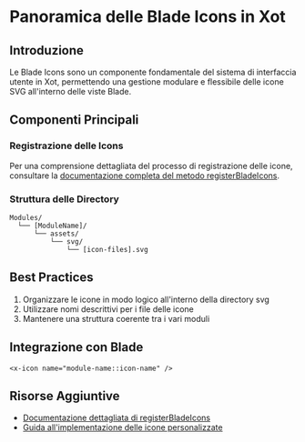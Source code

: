 # Panoramica delle Blade Icons in Xot

## Introduzione
Le Blade Icons sono un componente fondamentale del sistema di interfaccia utente in Xot, permettendo una gestione modulare e flessibile delle icone SVG all'interno delle viste Blade.

## Componenti Principali

### Registrazione delle Icons
Per una comprensione dettagliata del processo di registrazione delle icone, consultare la [documentazione completa del metodo registerBladeIcons](registerBladeIcons.md).

### Struttura delle Directory
```
Modules/
  └── [ModuleName]/
      └── assets/
          └── svg/
              └── [icon-files].svg
```

## Best Practices
1. Organizzare le icone in modo logico all'interno della directory svg
2. Utilizzare nomi descrittivi per i file delle icone
3. Mantenere una struttura coerente tra i vari moduli

## Integrazione con Blade
```blade
<x-icon name="module-name::icon-name" />
```

## Risorse Aggiuntive
- [Documentazione dettagliata di registerBladeIcons](registerBladeIcons.md)
- [Guida all'implementazione delle icone personalizzate](custom-icons-implementation.md) 